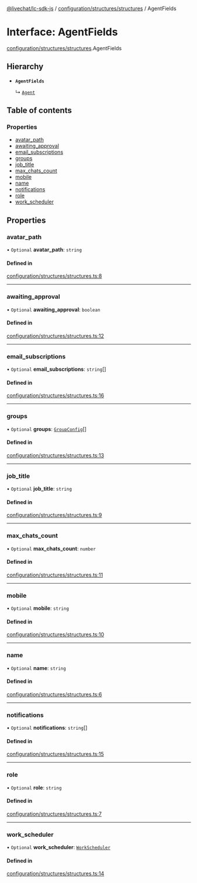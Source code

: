 [@livechat/lc-sdk-js](../README.md) / [configuration/structures/structures](../modules/configuration_structures_structures.md) / AgentFields

# Interface: AgentFields

[configuration/structures/structures](../modules/configuration_structures_structures.md).AgentFields

## Hierarchy

- **`AgentFields`**

  ↳ [`Agent`](configuration_structures_structures.Agent.md)

## Table of contents

### Properties

- [avatar\_path](configuration_structures_structures.AgentFields.md#avatar_path)
- [awaiting\_approval](configuration_structures_structures.AgentFields.md#awaiting_approval)
- [email\_subscriptions](configuration_structures_structures.AgentFields.md#email_subscriptions)
- [groups](configuration_structures_structures.AgentFields.md#groups)
- [job\_title](configuration_structures_structures.AgentFields.md#job_title)
- [max\_chats\_count](configuration_structures_structures.AgentFields.md#max_chats_count)
- [mobile](configuration_structures_structures.AgentFields.md#mobile)
- [name](configuration_structures_structures.AgentFields.md#name)
- [notifications](configuration_structures_structures.AgentFields.md#notifications)
- [role](configuration_structures_structures.AgentFields.md#role)
- [work\_scheduler](configuration_structures_structures.AgentFields.md#work_scheduler)

## Properties

### avatar\_path

• `Optional` **avatar\_path**: `string`

#### Defined in

[configuration/structures/structures.ts:8](https://github.com/livechat/lc-sdk-js/blob/a921f8a/src/configuration/structures/structures.ts#L8)

___

### awaiting\_approval

• `Optional` **awaiting\_approval**: `boolean`

#### Defined in

[configuration/structures/structures.ts:12](https://github.com/livechat/lc-sdk-js/blob/a921f8a/src/configuration/structures/structures.ts#L12)

___

### email\_subscriptions

• `Optional` **email\_subscriptions**: `string`[]

#### Defined in

[configuration/structures/structures.ts:16](https://github.com/livechat/lc-sdk-js/blob/a921f8a/src/configuration/structures/structures.ts#L16)

___

### groups

• `Optional` **groups**: [`GroupConfig`](configuration_structures_structures.GroupConfig.md)[]

#### Defined in

[configuration/structures/structures.ts:13](https://github.com/livechat/lc-sdk-js/blob/a921f8a/src/configuration/structures/structures.ts#L13)

___

### job\_title

• `Optional` **job\_title**: `string`

#### Defined in

[configuration/structures/structures.ts:9](https://github.com/livechat/lc-sdk-js/blob/a921f8a/src/configuration/structures/structures.ts#L9)

___

### max\_chats\_count

• `Optional` **max\_chats\_count**: `number`

#### Defined in

[configuration/structures/structures.ts:11](https://github.com/livechat/lc-sdk-js/blob/a921f8a/src/configuration/structures/structures.ts#L11)

___

### mobile

• `Optional` **mobile**: `string`

#### Defined in

[configuration/structures/structures.ts:10](https://github.com/livechat/lc-sdk-js/blob/a921f8a/src/configuration/structures/structures.ts#L10)

___

### name

• `Optional` **name**: `string`

#### Defined in

[configuration/structures/structures.ts:6](https://github.com/livechat/lc-sdk-js/blob/a921f8a/src/configuration/structures/structures.ts#L6)

___

### notifications

• `Optional` **notifications**: `string`[]

#### Defined in

[configuration/structures/structures.ts:15](https://github.com/livechat/lc-sdk-js/blob/a921f8a/src/configuration/structures/structures.ts#L15)

___

### role

• `Optional` **role**: `string`

#### Defined in

[configuration/structures/structures.ts:7](https://github.com/livechat/lc-sdk-js/blob/a921f8a/src/configuration/structures/structures.ts#L7)

___

### work\_scheduler

• `Optional` **work\_scheduler**: [`WorkScheduler`](configuration_structures_structures.WorkScheduler.md)

#### Defined in

[configuration/structures/structures.ts:14](https://github.com/livechat/lc-sdk-js/blob/a921f8a/src/configuration/structures/structures.ts#L14)
